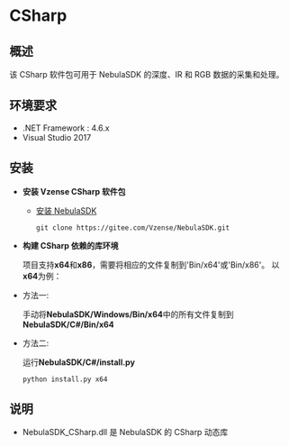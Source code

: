 # CSharp

## 概述

该 CSharp 软件包可用于 NebulaSDK 的深度、IR 和 RGB 数据的采集和处理。

## 环境要求

- .NET Framework : 4.6.x
- Visual Studio 2017

## 安装

- **安装 Vzense CSharp 软件包**

  - [安装 NebulaSDK](https://gitee.com/Vzense/NebulaSDK)

    ```console
    git clone https://gitee.com/Vzense/NebulaSDK.git
    ```

- **构建 CSharp 依赖的库环境**

  项目支持**x64**和**x86**，需要将相应的文件复制到'Bin/x64'或'Bin/x86'。 以**x64**为例：

- 方法一:

  手动将**NebulaSDK/Windows/Bin/x64**中的所有文件复制到**NebulaSDK/C#/Bin/x64**

- 方法二:

  运行**NebulaSDK/C#/install.py**

  ```console
  python install.py x64
  ```

## 说明

- NebulaSDK_CSharp.dll 是 NebulaSDK 的 CSharp 动态库
